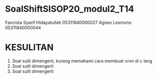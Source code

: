 # SoalShiftSISOP20_modul2_T14

Fancista Syarif Hidayatullah 05311840000027
Agnes Lesmono 05311840000044

# KESULITAN
1. Soal sulit dimengerti, kurang memahami cara membuat cron di c lang
2. Soal sulit dimengerti
3. Soal sulit dimengerti
